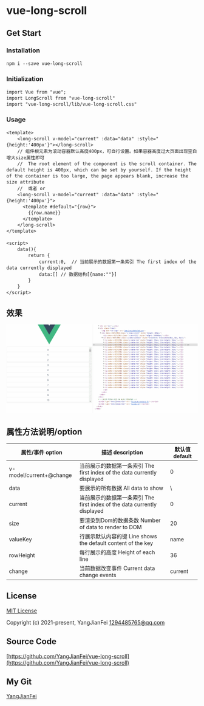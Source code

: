 # vue-long-scroll

## Get Start 

### Installation

```
npm i --save vue-long-scroll
```

### Initialization
```
import Vue from "vue";
import LongScroll from "vue-long-scroll"
import "vue-long-scroll/lib/vue-long-scroll.css"
```

### Usage
```
<template>
    <long-scroll v-model="current" :data="data" :style="{height:'400px'}"></long-scroll>
    // 组件根元素为滚动容器默认高度400px，可自行设置。如果容器高度过大页面出现空白增大size属性即可
    //  The root element of the component is the scroll container. The default height is 400px, which can be set by yourself. If the height of the container is too large, the page appears blank, increase the size attribute
    //  或者 or
    <long-scroll v-model="current" :data="data" :style="{height:'400px'}">
      <template #default="{row}">
        {{row.name}}
      </template>
    </long-scroll>
</template>

<script>
    data(){
        return {
            current:0,  // 当前展示的数据第一条索引 The first index of the data currently displayed
            data:[] // 数据结构[{name:""}] 
        }
    }
</script>
```
## 效果
![avatar](./public/longscroll.gif)

## 属性方法说明/option
| 属性/事件 option    | 描述 description | 默认值 default |
| ----------- | ----------- | ----------- |
| v-model/current+@change  | 当前展示的数据第一条索引 The first index of the data currently displayed | 0  |
| data      | 要展示的所有数据 All data to show      |\ |
| current   | 当前展示的数据第一条索引 The first index of the data currently displayed       | 0  |
| size | 要渲染到Dom的数据条数 Number of data to render to DOM | 20 |
| valueKey   | 行展示默认内容的键 Line shows the default content of the key  | name  |
| rowHeight  | 每行展示的高度 Height of each line  | 36  |
| change  | 当前数据改变事件 Current data change events | current  |

## License

[MIT License](https://opensource.org/licenses/MIT)

Copyright (c) 2021-present, YangJianFei <1294485765@qq.com>

## Source Code
[https://github.com/YangJianFei/vue-long-scroll](https://github.com/YangJianFei/vue-long-scroll)
## My Git
[YangJianFei](https://github.com/YangJianFei)